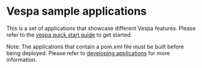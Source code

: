 # Vespa sample applications

This is a set of applications that showcase different Vespa features.
Please refer to the
[vespa quick start guide](https://github.com/pages/vespa-engine/documentation/documentation/vespa-quick-start.html)
to get started.

Note: The applications that contain a pom.xml file must be built before being deployed.
Please refer to
[developing applications](https://github.com/pages/vespa-engine/documentation/documentation/jdisc/developing-applications.html#deploy)
for more information.
